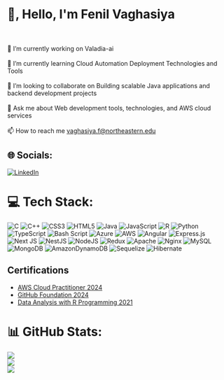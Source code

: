 # 👋, Hello, I'm Fenil Vaghasiya
<br><br> 🔭 I’m currently working on Valadia-ai<br><br> 🌱 I’m currently learning Cloud Automation Deployment Technologies and Tools<br><br> 👯 I’m looking to collaborate on Building scalable Java applications and backend development projects<br><br> 💬 Ask me about Web development tools, technologies, and AWS cloud services<br><br> 📫 How to reach me vaghasiya.f@northeastern.edu


## 🌐 Socials:
[![LinkedIn](https://img.shields.io/badge/LinkedIn-%230077B5.svg?logo=linkedin&logoColor=white)](https://linkedin.com/in/v-fenil) 

# 💻 Tech Stack:
![C](https://img.shields.io/badge/c-%2300599C.svg?style=for-the-badge&logo=c&logoColor=white) ![C++](https://img.shields.io/badge/c++-%2300599C.svg?style=for-the-badge&logo=c%2B%2B&logoColor=white) ![CSS3](https://img.shields.io/badge/css3-%231572B6.svg?style=for-the-badge&logo=css3&logoColor=white) ![HTML5](https://img.shields.io/badge/html5-%23E34F26.svg?style=for-the-badge&logo=html5&logoColor=white) ![Java](https://img.shields.io/badge/java-%23ED8B00.svg?style=for-the-badge&logo=openjdk&logoColor=white) ![JavaScript](https://img.shields.io/badge/javascript-%23323330.svg?style=for-the-badge&logo=javascript&logoColor=%23F7DF1E) ![R](https://img.shields.io/badge/r-%23276DC3.svg?style=for-the-badge&logo=r&logoColor=white) ![Python](https://img.shields.io/badge/python-3670A0?style=for-the-badge&logo=python&logoColor=ffdd54) ![TypeScript](https://img.shields.io/badge/typescript-%23007ACC.svg?style=for-the-badge&logo=typescript&logoColor=white) ![Bash Script](https://img.shields.io/badge/bash_script-%23121011.svg?style=for-the-badge&logo=gnu-bash&logoColor=white) ![Azure](https://img.shields.io/badge/azure-%230072C6.svg?style=for-the-badge&logo=microsoftazure&logoColor=white) ![AWS](https://img.shields.io/badge/AWS-%23FF9900.svg?style=for-the-badge&logo=amazon-aws&logoColor=white) ![Angular](https://img.shields.io/badge/angular-%23DD0031.svg?style=for-the-badge&logo=angular&logoColor=white) ![Express.js](https://img.shields.io/badge/express.js-%23404d59.svg?style=for-the-badge&logo=express&logoColor=%2361DAFB) ![Next JS](https://img.shields.io/badge/Next-black?style=for-the-badge&logo=next.js&logoColor=white) ![NestJS](https://img.shields.io/badge/nestjs-%23E0234E.svg?style=for-the-badge&logo=nestjs&logoColor=white) ![NodeJS](https://img.shields.io/badge/node.js-6DA55F?style=for-the-badge&logo=node.js&logoColor=white) ![Redux](https://img.shields.io/badge/redux-%23593d88.svg?style=for-the-badge&logo=redux&logoColor=white) ![Apache](https://img.shields.io/badge/apache-%23D42029.svg?style=for-the-badge&logo=apache&logoColor=white) ![Nginx](https://img.shields.io/badge/nginx-%23009639.svg?style=for-the-badge&logo=nginx&logoColor=white) ![MySQL](https://img.shields.io/badge/mysql-4479A1.svg?style=for-the-badge&logo=mysql&logoColor=white) ![MongoDB](https://img.shields.io/badge/MongoDB-%234ea94b.svg?style=for-the-badge&logo=mongodb&logoColor=white) ![AmazonDynamoDB](https://img.shields.io/badge/Amazon%20DynamoDB-4053D6?style=for-the-badge&logo=Amazon%20DynamoDB&logoColor=white) ![Sequelize](https://img.shields.io/badge/Sequelize-52B0E7?style=for-the-badge&logo=Sequelize&logoColor=white) ![Hibernate](https://img.shields.io/badge/Hibernate-59666C?style=for-the-badge&logo=Hibernate&logoColor=white)

## Certifications

- [AWS Cloud Practitioner 2024](https://www.credly.com/badges/0e717b4d-4fb3-4992-8322-07fb5668475c/public_url)
- [GitHub Foundation 2024](https://www.credly.com/badges/a8db0d38-39d4-43cb-8a75-5a7dcf9a01eb/linked_in_profile)
- [Data Analysis with R Programming 2021](https://www.coursera.org/account/accomplishments/verify/9JXA845EX4TK?utm_source=link&utm_medium=certificate&utm_content=cert_image&utm_campaign=sharing_cta&utm_product=course)




# 📊 GitHub Stats:
![](https://github-readme-stats.vercel.app/api?username=Fenil-v&theme=ambient_gradient&hide_border=false&include_all_commits=false&count_private=false)<br/>
![](https://github-readme-streak-stats.herokuapp.com/?user=Fenil-v&theme=ambient_gradient&hide_border=false)<br/>
![](https://github-readme-stats.vercel.app/api/top-langs/?username=Fenil-v&theme=ambient_gradient&hide_border=false&include_all_commits=false&count_private=false&layout=compact)

<!-- Proudly created with GPRM ( https://gprm.itsvg.in ) -->
